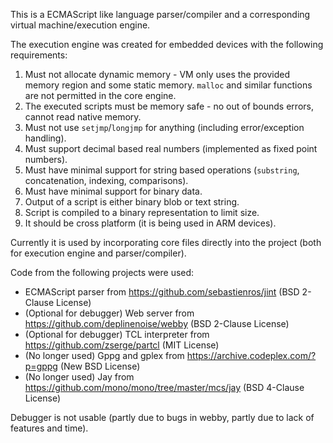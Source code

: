This is a ECMAScript like language parser/compiler and a corresponding virtual machine/execution engine.

The execution engine was created for embedded devices with the following requirements:

1. Must not allocate dynamic memory - VM only uses the provided memory region and some static memory. `malloc` and similar functions are not permitted in the core engine.
1. The executed scripts must be memory safe - no out of bounds errors, cannot read native memory.
1. Must not use `setjmp`/`longjmp` for anything (including error/exception handling).
1. Must support decimal based real numbers (implemented as fixed point numbers).
1. Must have minimal support for string based operations (`substring`, concatenation, indexing, comparisons).
1. Must have minimal support for binary data.
1. Output of a script is either binary blob or text string.
1. Script is compiled to a binary representation to limit size.
1. It should be cross platform (it is being used in ARM devices).

Currently it is used by incorporating core files directly into the project (both for execution engine and parser/compiler).

Code from the following projects were used:

- ECMAScript parser from https://github.com/sebastienros/jint (BSD 2-Clause License)
- (Optional for debugger) Web server from https://github.com/deplinenoise/webby (BSD 2-Clause License)
- (Optional for debugger) TCL interpreter from https://github.com/zserge/partcl (MIT License)
- (No longer used) Gppg and gplex from https://archive.codeplex.com/?p=gppg (New BSD License)
- (No longer used) Jay from https://github.com/mono/mono/tree/master/mcs/jay (BSD 4-Clause License)

Debugger is not usable (partly due to bugs in webby, partly due to lack of features and time).